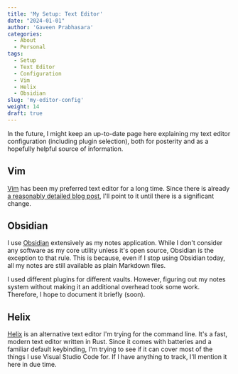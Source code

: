 ```yaml
---
title: 'My Setup: Text Editor'
date: "2024-01-01"
author: 'Gaveen Prabhasara'
categories:
  - About
  - Personal
tags:
  - Setup
  - Text Editor
  - Configuration
  - Vim
  - Helix
  - Obsidian
slug: 'my-editor-config'
weight: 14
draft: true
---
```


In the future, I might keep an up-to-date page here explaining my text editor configuration (including plugin selection), both for posterity and as a hopefully helpful source of information.

## Vim

[Vim](https://www.vim.org/) has been my preferred text editor for a long time. Since there is already [a reasonably detailed blog post](https://gaveen.me/2020/02/my-vim-story/), I'll point to it until there is a significant change.

## Obsidian

I use [Obsidian](https://obsidian.md/) extensively as my notes application. While I don't consider any software as my core utility unless it's open source, Obsidian is the exception to that rule. This is because, even if I stop using Obsidian today, all my notes are still available as plain Markdown files.

I used different plugins for different vaults. However, figuring out my notes system without making it an additional overhead took some work. Therefore, I hope to document it briefly (soon).

## Helix

[Helix](https://helix-editor.com/) is an alternative text editor I'm trying for the command line. It's a fast, modern text editor written in Rust. Since it comes with batteries and a familiar default keybinding, I'm trying to see if it can cover most of the things I use Visual Studio Code for. If I have anything to track, I'll mention it here in due time.